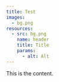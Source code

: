 ```yaml
---
title: Test
images:
  - bg.png
resources:
  - src: bg.png
    name: header
    title: Title
    params:
      - alt: Alt
---
```


This is the content.